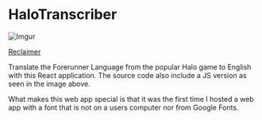 # HaloTranscriber

![Imgur](https://imgur.com/eTgOpbi.png)

[Reclaimer](https://reclaimer.app)

Translate the Forerunner Language from the popular Halo game to English with this React application. The source code also include a JS version as seen in the image above. 

What makes this web app special is that it was the first time I hosted a web app with a font that is not on a users computer nor from Google Fonts. 
